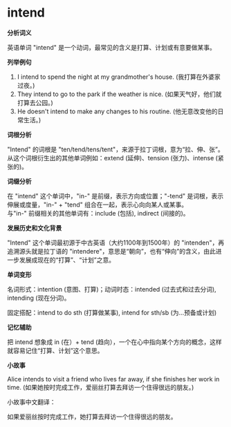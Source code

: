 # intend

**分析词义**

  

英语单词 "intend" 是一个动词，最常见的含义是打算、计划或有意要做某事。

  

**列举例句**

  

1.  I intend to spend the night at my grandmother's house. (我打算在外婆家过夜。)
2.  They intend to go to the park if the weather is nice. (如果天气好，他们就打算去公园。)
3.  He doesn't intend to make any changes to his routine. (他无意改变他的日常生活。)

  

**词根分析**

  

"Intend" 的词根是 "ten/tend/tens/tent"，来源于拉丁词根，意为“拉、伸、张”。  
从这个词根衍生出的其他单词例如：extend (延伸)、tension (张力)、intense (紧张的)。

  

**词缀分析**

  

在 "intend" 这个单词中，"in-" 是前缀，表示方向或位置；"-tend" 是词根，表示伸展或度量，"in-" + "tend" 组合在一起，表示心向向某人或某事。  
与"in-" 前缀相关的其他单词有：include (包括), indirect (间接的)。

  

**发展历史和文化背景**

  

"Intend" 这个单词最初源于中古英语（大约1100年到1500年）的 "intenden"，再追溯源头就是拉丁语的 "intendere"，意思是“朝向”，也有“伸向”的含义，由此进一步发展成现在的“打算”、“计划”之意。

  

**单词变形**

  

名词形式：intention (意图、打算)；动词时态：intended (过去式和过去分词), intending (现在分词)。

  

固定搭配：intend to do sth (打算做某事), intend for sth/sb (为...预备或计划)

  

**记忆辅助**

  

把 intend 想象成 in (在）+ tend (趋向），一个在心中指向某个方向的概念，这样就容易记住“打算、计划”这个意思。

  

**小故事**

  

Alice intends to visit a friend who lives far away, if she finishes her work in time. (如果她按时完成工作，爱丽丝打算去拜访一个住得很远的朋友。)

  

小故事中文翻译：

  

如果爱丽丝按时完成工作，她打算去拜访一个住得很远的朋友。
